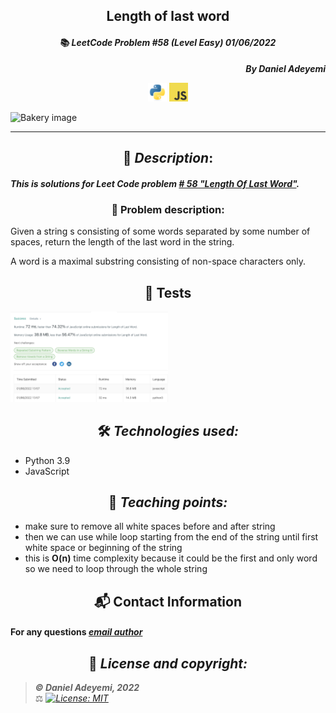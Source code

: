 ## <div align="center">Length of last word</div>

#### <div align="center">📚 _LeetCode Problem #58 (**Level Easy**) 01/06/2022_ </div>

**_<p align="right">By Daniel Adeyemi_**</p>

<p align="center">

<img src="https://raw.githubusercontent.com/devicons/devicon/master/icons/python/python-original.svg" alt="python" width="30"/>
<img alt="JavaScript" width="30px" src="https://raw.githubusercontent.com/github/explore/80688e429a7d4ef2fca1e82350fe8e3517d3494d/topics/javascript/javascript.png" />
</p>

<div><img src="https://st2.depositphotos.com/1001201/5314/i/950/depositphotos_53145427-stock-photo-problem-and-confusion-of-businessman.jpg" alt="Bakery image" width="50%" display="block" margin-left="auto" margin-right="auto"/></div>

---

## <div align="center"> 🚩 _Description_:</div>

##### **_This is solutions for Leet Code problem [# 58 "Length Of Last Word"](https://leetcode.com/problems/length-of-last-word/)._**

### <div align="center"> 🤔 Problem description:

Given a string s consisting of some words separated by some number of spaces, return the length of the last word in the string.

A word is a maximal substring consisting of non-space characters only.

## <div align="center"> 🚥 Tests

<img src="assets/1.png" width=50% display="block" margin-left="auto" margin-right="auto"/>

## <div align="center"> 🛠️ _Technologies used:_

- Python 3.9
- JavaScript

## <div align="center"> 🌟 _Teaching points:_

- make sure to remove all white spaces before and after string
- then we can use while loop starting from the end of the string until first white space or beginning of the string
- this is **O(n)** time complexity because it could be the first and only word so we need to loop through the whole string

## <div align="center"> 📬 Contact Information

#### For any questions _[email author](mailto:adeyemidany+github@gmail.com?subject=[GitHub])_

<a name="license"></a>

## <div align="center"> 📘 _License and copyright:_

> **_© Daniel Adeyemi, 2022_**  
> ⚖️ _[![License: MIT](https://img.shields.io/badge/License-MIT-yellow.svg)](https://opensource.org/licenses/MIT)_
